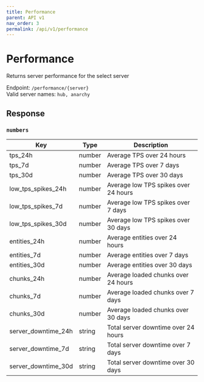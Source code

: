 ```yaml
---
title: Performance
parent: API v1
nav_order: 3
permalink: /api/v1/performance
---
```


# Performance

Returns server performance for the select server

Endpoint: `/performance/{server}`
<br />
Valid server names: `hub, anarchy`

## Response

### `numbers`

| Key                   | Type   | Description                          |
|-----------------------|--------|--------------------------------------|
| tps\_24h              | number | Average TPS over 24 hours            |
| tps\_7d               | number | Average TPS over 7 days              |
| tps\_30d              | number | Average TPS over 30 days             |
| low\_tps\_spikes\_24h | number | Average low TPS spikes over 24 hours |
| low\_tps\_spikes\_7d  | number | Average low TPS spikes over 7 days   |
| low\_tps\_spikes\_30d | number | Average low TPS spikes over 30 days  |
| entities\_24h         | number | Average entities over 24 hours       |
| entities\_7d          | number | Average entities over 7 days         |
| entities\_30d         | number | Average entities over 30 days        |
| chunks\_24h           | number | Average loaded chunks over 24 hours  |
| chunks\_7d            | number | Average loaded chunks over 7 days    |
| chunks\_30d           | number | Average loaded chunks over 30 days   |
| server\_downtime\_24h | string | Total server downtime over 24 hours  |
| server\_downtime\_7d  | string | Total server downtime over 7 days    |
| server\_downtime\_30d | string | Total server downtime over 30 days   |




